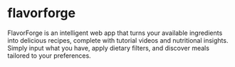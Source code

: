 # flavorforge
FlavorForge is an intelligent web app that turns your available ingredients into delicious recipes, complete with tutorial videos and nutritional insights. Simply input what you have, apply dietary filters, and discover meals tailored to your preferences.
